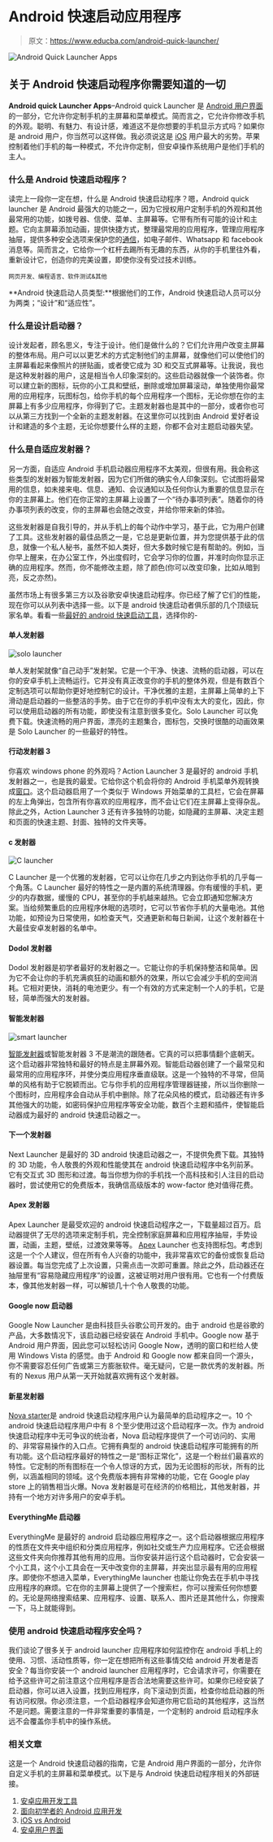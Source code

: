 # Android 快速启动应用程序

> 原文：<https://www.educba.com/android-quick-launcher/>

![Android Quick Launcher Apps](img/172cf9e25ba30937a72a50f74781a233.png)



## 关于 Android 快速启动程序你需要知道的一切

**Android quick Launcher Apps**–Android quick Launcher 是 [Android 用户界面](https://www.educba.com/android-user-interface/)的一部分，它允许你定制手机的主屏幕和菜单模式。简而言之，它允许你修改手机的外观。聪明、有魅力、有设计感，难道这不是你想要的手机显示方式吗？如果你是 android 用户，你当然可以这样做。我必须说这是 [iOS](https://www.educba.com/ios-or-android-which-is-best/) 用户最大的劣势。苹果控制着他们手机的每一种模式，不允许你定制，但安卓操作系统用户是他们手机的主人。

### 什么是 Android 快速启动程序？

读完上一段你一定在想，什么是 Android 快速启动程序？嗯，Android quick launcher 是 Android 最强大的功能之一，因为它授权用户定制手机的外观和其他最常用的功能，如拨号器、信使、菜单、主屏幕等。它带有所有可能的设计和主题。它向主屏幕添加动画，提供快捷方式，整理最常用的应用程序，管理应用程序抽屉，提供多种安全选项来保护您的[通信](https://www.educba.com/what-is-your-communication-styles/)，如电子邮件、Whatsapp 和 facebook 消息等。简而言之，它给你一个杠杆去踢所有无趣的东西，从你的手机里往外看，重新设计它，创造你的完美设置，即使你没有受过技术训练。

<small>网页开发、编程语言、软件测试&其他</small>

**Android 快速启动人员类型:**根据他们的工作，Android 快速启动人员可以分为两类；“设计”和“适应性”。

### 什么是设计启动器？

设计发起者，顾名思义，专注于设计。他们是做什么的？它们允许用户改变主屏幕的整体布局。用户可以以更艺术的方式定制他们的主屏幕，就像他们可以使他们的主屏幕看起来像照片的拼贴画，或者使它成为 3D 和交互式屏幕等。让我说，我也是这种发射器的用户，这是相当令人印象深刻的。这些启动器就像一个装饰者。你可以建立新的图标，玩你的小工具和壁纸，删除或增加屏幕滚动，单独使用你最常用的应用程序，玩图标包，给你手机的每个应用程序一个图标，无论你想在你的主屏幕上有多少应用程序，你得到了它。主题发射器也是其中的一部分，或者你也可以从第三方找到一个全新的主题发射器。在这里你可以找到由 Android 爱好者设计和建造的多个主题，无论你想要什么样的主题，你都不会对主题启动器失望。

### 什么是自适应发射器？

另一方面，自适应 Android 手机启动器应用程序不太美观，但很有用。我会称这些类型的发射器为智能发射器，因为它们所做的确实令人印象深刻。它试图将最常用的信息，如未接来电、信息、通知、会议通知以及任何你认为重要的信息显示在你的主屏幕上。他们在你正常的主屏幕上设置了一个“待办事项列表”。随着你的待办事项列表的改变，你的主屏幕也会随之改变，并给你带来新的体验。

这些发射器是自我引导的，并从手机上的每个动作中学习，基于此，它为用户创建了工具。这些发射器的最佳品质之一是，它总是更新位置，并为您提供基于此的信息，就像一个私人秘书，虽然不如人类好，但大多数时候它是有帮助的。例如，当你早上醒来，在办公室工作，外出度假时，它会学习你的位置，并准时向你显示正确的应用程序。然而，你不能修改主题，除了颜色(你可以改变印象，比如从暗到亮，反之亦然)。

虽然市场上有很多第三方以及谷歌安卓快速启动程序。你已经了解了它们的性能，现在你可以从列表中选择一些。以下是 android 快速启动者俱乐部的几个顶级玩家名单。看看一些[最好的 android 快速启动工具](https://www.educba.com/android-quick-launcher/)，选择你的-

#### 单人发射器

![solo launcher](img/44b356762e525b3d051acc64ee7851e8.png)



单人发射架就像“自己动手”发射架。它是一个干净、快速、流畅的启动器，可以在你的安卓手机上流畅运行。它并没有真正改变你的手机的整体外观，但是有数百个定制选项可以帮助你更好地控制它的设计。干净优雅的主题，主屏幕上简单的上下滑动是启动器的一些整洁的手势。由于它在你的手机中没有太大的变化，因此，你可以使用启动器的所有功能，即使没有注意到很多变化。Solo Launcher 可以免费下载。快速流畅的用户界面，漂亮的主题集合，图标包，交换时很酷的动画效果是 Solo Launcher 的一些最好的特性。

#### 行动发射器 3

你喜欢 windows phone 的外观吗？Action Launcher 3 是最好的 android 手机发射器之一，也是我的最爱。它给你这个机会将你的 Android 手机菜单外观转换成[窗口](https://www.educba.com/top-best-2019-windows-phone-apps/)。这个启动器启用了一个类似于 Windows 开始菜单的工具栏，它会在屏幕的左上角弹出，包含所有你喜欢的应用程序，而不会让它们在主屏幕上变得杂乱。除此之外，Action Launcher 3 还有许多独特的功能，如隐藏的主屏幕、决定主题和页面的快速主题、封面、独特的文件夹等。

#### c 发射器

![C launcher](img/31407ea596c75c258f545439910f521b.png)



C Launcher 是一个优雅的发射器，它可以让你在几步之内到达你手机的几乎每一个角落。C Launcher 最好的特性之一是内置的系统清理器。你有缓慢的手机，更少的内存数据，缓慢的 CPU，甚至你的手机越来越热。它会立即通知您解决方案。当给频繁重启的应用程序休眠的选项时，它可以节省你手机的大量电池。其他功能，如预设为日常使用，如检查天气，交通更新和每日新闻，让这个发射器在十大最佳安卓发射器的名单中。

#### Dodol 发射器

Dodol 发射器是初学者最好的发射器之一。它能让你的手机保持整洁和简单。因为它不会让你的手机充满疯狂的动画和额外的效果，所以它会减少手机的空间消耗。它相对更快，消耗的电池更少。有一个有效的方式来定制一个人的手机，它是轻，简单而强大的发射器。

#### 智能发射器

![smart launcher](img/99a40fbc7d17d2f96b50cafbc4e3abcb.png)



[智能发射器](https://www.smartlauncher.net/ "Smart Launcher")或智能发射器 3 不是潮流的跟随者。它真的可以把事情翻个底朝天。这个启动器非常独特和最好的特点是主屏幕外观。智能启动器创建了一个最常见和最常用的应用程序环，并使分类应用程序垂直级联。这是一个独特的不寻常，但简单的风格有助于它脱颖而出。它与你手机的应用程序管理器链接，所以当你删除一个图标时，应用程序会自动从手机中删除。除了花朵风格的模式，启动器还有许多其他强大的功能，如密码保护应用程序等安全功能，数百个主题和插件，使智能启动器成为最好的 android 快速启动器之一。

#### 下一个发射器

Next Launcher 是最好的 3D android 快速启动器之一，不提供免费下载。其独特的 3D 功能，令人敬畏的外观和性能使其在 android 快速启动程序中名列前茅。它有交互式 3D 图形和过渡。每当你想为你的手机找一个高科技和引人注目的启动器时，尝试使用它的免费版本，我确信高级版本的 wow-factor 绝对值得花费。

#### Apex 发射器

Apex Launcher 是最受欢迎的 android 快速启动程序之一，下载量超过百万。启动器提供了无尽的选项来定制手机，完全控制家庭屏幕和应用程序抽屉，手势设置，动画，主题，壁纸，过渡效果等等。 [Apex](https://www.educba.com/apex-interview-questions/) Launcher 也支持图标包。考虑到这是一个个人建议，但在所有令人兴奋的功能中，我非常喜欢它的备份或恢复启动器设置。每当您完成了上次设置，只需点击一次即可重置。除此之外，启动器还在抽屉里有“容易隐藏应用程序”的设置，这被证明对用户很有用。它也有一个付费版本，像其他发射器一样，可以解锁几十个令人敬畏的功能。

#### Google now 启动器

Google Now Launcher 是由科技巨头谷歌公司开发的。由于 android 也是谷歌的产品，大多数情况下，该启动器已经安装在 Android 手机中。Google now 基于 Android 用户界面，因此您可以轻松访问 Google Now，透明的窗口和栏给人使用 Windows Vista 的感觉。由于 Android 和 Google now 都来自同一个源头，你不需要容忍任何广告或第三方膨胀软件。毫无疑问，它是一款优秀的发射器。所有的 Nexus 用户从第一天开始就喜欢拥有这个发射器。

#### 新星发射器

[Nova starter](https://play.google.com/store/apps/details?id=com.teslacoilsw.launcher&hl=en "Nova Launcher")是 android 快速启动程序用户认为最简单的启动程序之一。10 个 android 快速启动程序用户中有 8 个至少使用过这个启动程序一次。作为 android 快速启动程序中无可争议的统治者，Nova 启动程序提供了一个可访问的、实用的、非常容易操作的入口点。它拥有典型的 android 快速启动程序可能拥有的所有功能。这个启动程序最好的特性之一是“图标正常化”，这是一个粉丝们最喜欢的特性。它定制的所有图标在一个令人惊讶的方式，因为无论图标的形状，所有的比例，以涵盖相同的领域。这个免费版本拥有非常棒的功能，它在 Google play store 上的销售相当火爆。Nova 发射器是可在经济的价格相比，其他发射器，并持有一个地方对许多用户的安卓手机。

#### EverythingMe 启动器

EverythingMe 是最好的 android 启动器应用程序之一。这个启动器根据应用程序的性质在文件夹中组织和分类应用程序，例如社交或生产力应用程序。它还会根据这些文件夹向你推荐其他有用的应用。当你安装并运行这个启动器时，它会安装一个小工具，这个小工具会在一天中改变你的主屏幕，并突出显示最有用的应用程序。即使你不想进入菜单，EverythingMe launcher 也能让你免去在手机中寻找应用程序的麻烦。它在你的主屏幕上提供了一个搜索栏，你可以搜索任何你想要的。无论是网络搜索结果、应用程序、设置、联系人、图片还是其他什么，你搜索一下，马上就能得到。

### 使用 android 快速启动程序安全吗？

我们谈论了很多关于 android launcher 应用程序如何监控你在 android 手机上的使用、习惯、活动性质等，你一定在想把所有这些事情交给 android 开发者是否安全？每当你安装一个 android launcher 应用程序时，它会请求许可，你需要在给予这些许可之前注意这个应用程序是否合法地需要这些许可。如果你已经安装了启动器，你可以进入设置，找到应用程序，向下滚动到页面，检查你给启动器的所有访问权限。你必须注意，一个启动器程序会知道你用它启动的其他程序，这当然不是问题。需要注意的一件非常重要的事情是，一个定制的 android 启动程序永远不会覆盖你手机中的操作系统。

### 相关文章

这是一个 Android 快速启动器的指南，它是 Android 用户界面的一部分，允许你自定义手机的主屏幕和菜单模式。以下是与 Android 快速启动程序相关的外部链接。

1.  [安卓应用开发工具](https://www.educba.com/android-apps-development-tools/)
2.  [面向初学者的 Android 应用开发](https://www.educba.com/android-app-development-for-beginners/)
3.  [iOS vs Android](https://www.educba.com/ios-vs-android-comparison-smartphone-app-wars/)
4.  [安卓用户界面](https://www.educba.com/android-user-interface/)





